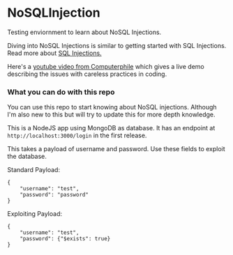 # NoSQLInjection
Testing enviornment to learn about NoSQL Injections.

Diving into NoSQL Injections is similar to getting started with SQL Injections.
Read more about [SQL Injections.](https://en.wikipedia.org/wiki/SQL_injection)

Here's a [youtube video from Computerphile](https://www.youtube.com/watch?v=ciNHn38EyRc) which gives a live demo describing the issues with careless practices in coding.

### What you can do with this repo
You can use this repo to start knowing about NoSQL injections. Although I'm also new to this but will try to update this for more depth knowledge.

This is a NodeJS app using MongoDB as database. It has an endpoint at `http://localhost:3000/login` in the first release.

This takes a payload of username and password. Use these fields to exploit the database.

Standard Payload:
```
{
    "username": "test",
    "password": "password"
}
```

Exploiting Payload:
```
{
    "username": "test",
    "password": {"$exists": true}
}
```